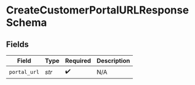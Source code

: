 # CreateCustomerPortalURLResponseSchema


## Fields

| Field              | Type               | Required           | Description        |
| ------------------ | ------------------ | ------------------ | ------------------ |
| `portal_url`       | *str*              | :heavy_check_mark: | N/A                |